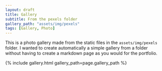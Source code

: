 ```yaml
---
layout: draft
title: Gallery
subtitle: From the pexels folder
gallery_path: "assets/img/pexels"
tags: [Gallery, Photo]
---
```


This is a photo gallery made from the static files in the `assets/img/pexels` folder. 
I wanted to create automatically a simple gallery from a folder without having to create a markdown page as you would for the portfolio.


{% include gallery.html gallery_path=page.gallery_path %}
